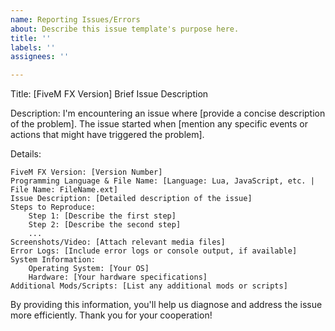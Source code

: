 ```yaml
---
name: Reporting Issues/Errors
about: Describe this issue template's purpose here.
title: ''
labels: ''
assignees: ''

---
```




Title: [FiveM FX Version] Brief Issue Description

Description:
I'm encountering an issue where [provide a concise description of the problem]. The issue started when [mention any specific events or actions that might have triggered the problem].

Details:

    FiveM FX Version: [Version Number]
    Programming Language & File Name: [Language: Lua, JavaScript, etc. | File Name: FileName.ext]
    Issue Description: [Detailed description of the issue]
    Steps to Reproduce:
        Step 1: [Describe the first step]
        Step 2: [Describe the second step]
        ...
    Screenshots/Video: [Attach relevant media files]
    Error Logs: [Include error logs or console output, if available]
    System Information:
        Operating System: [Your OS]
        Hardware: [Your hardware specifications]
    Additional Mods/Scripts: [List any additional mods or scripts]

By providing this information, you'll help us diagnose and address the issue more efficiently. Thank you for your cooperation!
